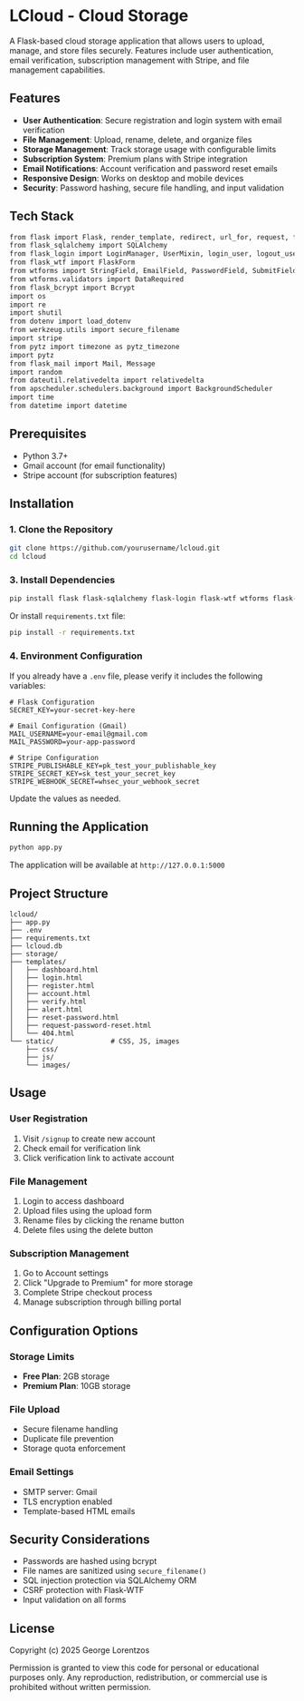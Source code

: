 # LCloud - Cloud Storage

A Flask-based cloud storage application that allows users to upload, manage, and store files securely. Features include user authentication, email verification, subscription management with Stripe, and file management capabilities.

## Features

- **User Authentication**: Secure registration and login system with email verification
- **File Management**: Upload, rename, delete, and organize files
- **Storage Management**: Track storage usage with configurable limits
- **Subscription System**: Premium plans with Stripe integration
- **Email Notifications**: Account verification and password reset emails
- **Responsive Design**: Works on desktop and mobile devices
- **Security**: Password hashing, secure file handling, and input validation

## Tech Stack

```bash
from flask import Flask, render_template, redirect, url_for, request, flash, send_from_directory, jsonify
from flask_sqlalchemy import SQLAlchemy
from flask_login import LoginManager, UserMixin, login_user, logout_user, current_user, login_required
from flask_wtf import FlaskForm
from wtforms import StringField, EmailField, PasswordField, SubmitField, FileField 
from wtforms.validators import DataRequired
from flask_bcrypt import Bcrypt
import os
import re
import shutil
from dotenv import load_dotenv
from werkzeug.utils import secure_filename
import stripe
from pytz import timezone as pytz_timezone
import pytz
from flask_mail import Mail, Message
import random
from dateutil.relativedelta import relativedelta
from apscheduler.schedulers.background import BackgroundScheduler
import time
from datetime import datetime
```

## Prerequisites

- Python 3.7+
- Gmail account (for email functionality)
- Stripe account (for subscription features)

## Installation

### 1. Clone the Repository

```bash
git clone https://github.com/yourusername/lcloud.git
cd lcloud
```

### 3. Install Dependencies

```bash
pip install flask flask-sqlalchemy flask-login flask-wtf wtforms flask-bcrypt python-dotenv werkzeug stripe pytz flask-mail python-dateutil apscheduler
```

Or install `requirements.txt` file:

```bash
pip install -r requirements.txt
```

### 4. Environment Configuration

If you already have a `.env` file, please verify it includes the following variables:

```env
# Flask Configuration
SECRET_KEY=your-secret-key-here

# Email Configuration (Gmail)
MAIL_USERNAME=your-email@gmail.com
MAIL_PASSWORD=your-app-password

# Stripe Configuration
STRIPE_PUBLISHABLE_KEY=pk_test_your_publishable_key
STRIPE_SECRET_KEY=sk_test_your_secret_key
STRIPE_WEBHOOK_SECRET=whsec_your_webhook_secret
```

Update the values as needed.

## Running the Application

```bash
python app.py
```

The application will be available at `http://127.0.0.1:5000`

## Project Structure

```
lcloud/
├── app.py            
├── .env                   
├── requirements.txt  
├── lcloud.db          
├── storage/          
├── templates/          
│   ├── dashboard.html
│   ├── login.html
│   ├── register.html
│   ├── account.html
│   ├── verify.html
│   ├── alert.html
│   ├── reset-password.html
│   ├── request-password-reset.html
│   └── 404.html
└── static/              # CSS, JS, images
    ├── css/
    ├── js/
    └── images/
```

## Usage

### User Registration
1. Visit `/signup` to create new account
2. Check email for verification link
3. Click verification link to activate account

### File Management
1. Login to access dashboard
2. Upload files using the upload form
3. Rename files by clicking the rename button
4. Delete files using the delete button

### Subscription Management
1. Go to Account settings
2. Click "Upgrade to Premium" for more storage
3. Complete Stripe checkout process
4. Manage subscription through billing portal

## Configuration Options

### Storage Limits
- **Free Plan**: 2GB storage
- **Premium Plan**: 10GB storage

### File Upload
- Secure filename handling
- Duplicate file prevention
- Storage quota enforcement

### Email Settings
- SMTP server: Gmail
- TLS encryption enabled
- Template-based HTML emails

## Security Considerations

- Passwords are hashed using bcrypt
- File names are sanitized using `secure_filename()`
- SQL injection protection via SQLAlchemy ORM
- CSRF protection with Flask-WTF
- Input validation on all forms

## License

Copyright (c) 2025 George Lorentzos

Permission is granted to view this code for personal or educational purposes only. 
Any reproduction, redistribution, or commercial use is prohibited without written permission.
